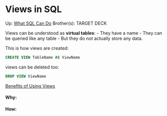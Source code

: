 # Views in SQL

Up: [What SQL Can Do](what_sql_can_do)
Brother(s):
TARGET DECK

Views can be understood as **virtual tables**:
	- They have a name
	- They can be queried like any table
	- But they do not actually store any data.

This is how views are created:

```SQL
CREATE VIEW TableName AS ViewName
```

views can be deleted too:

```SQL
DROP VIEW ViewName
```

[Benefits of Using Views](benefits_of_using_views)































#### Why:
#### How:









